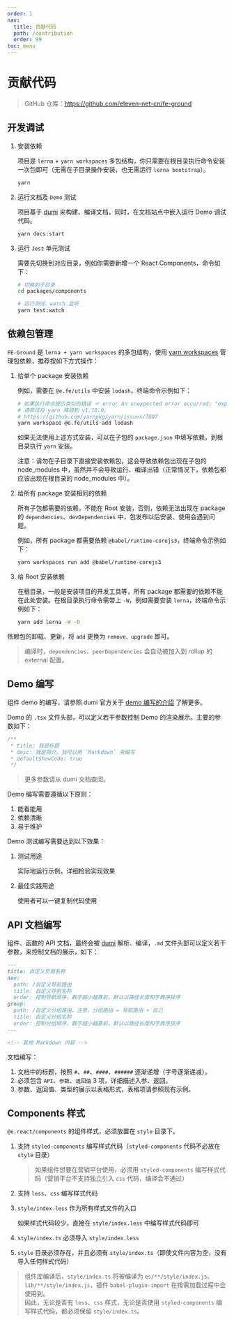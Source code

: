 ```yaml
---
order: 1
nav:
  title: 贡献代码
  path: /contribution
  order: 99
toc: menu
---
```


# 贡献代码

> GitHub 仓库：https://github.com/eleven-net-cn/fe-ground

## 开发调试

1. 安装依赖

   项目是 `lerna` + `yarn workspaces` 多包结构，你只需要在根目录执行命令安装一次包即可（无需在子目录操作安装，也无需运行 `lerna bootstrap`）。

   ```bash
   yarn
   ```

2. 运行文档及 `Demo` 测试

   项目基于 [dumi](https://d.umijs.org/zh-CN) 来构建、编译文档，同时，在文档站点中嵌入运行 Demo 调试代码。

   ```bash
   yarn docs:start
   ```

3. 运行 `Jest` 单元测试

   需要先切换到对应目录，例如你需要新增一个 React Components，命令如下：

   ```bash
   # 切换到子目录
   cd packages/components

   # 运行测试，watch 监听
   yarn test:watch
   ```

## 依赖包管理

`FE-Ground` 是 `lerna + yarn workspaces` 的多包结构，使用 [yarn workspaces](https://classic.yarnpkg.com/en/docs/workspaces) 管理包依赖，推荐按如下方式操作：

1. 给单个 package 安装依赖

   例如，需要在 `@e.fe/utils` 中安装 `lodash`，终端命令示例如下：

   ```bash
   # 如果执行命令提示类似的错误 ☞ error An unexpected error occurred: "expected workspace package to exist for \"@babel/template\"".
   # 请尝试将 yarn 降级到 v1.18.0，
   # https://github.com/yarnpkg/yarn/issues/7807
   yarn workspace @e.fe/utils add lodash
   ```

   如果无法使用上述方式安装，可以在子包的 `package.json` 中填写依赖，到根目录执行 `yarn` 安装。

   <Alert type="error">
   注意：请勿在子目录下直接安装依赖包，这会导致依赖包出现在子包的 node_modules 中，虽然并不会导致运行、编译出错（正常情况下，依赖包都应该出现在根目录的 node_modules 中）。
   </Alert>

2. 给所有 package 安装相同的依赖

   所有子包都需要的依赖，不能在 Root 安装，否则，依赖无法出现在 package 的 `dependencies`、`devDependencies` 中，包发布以后安装、使用会遇到问题。

   例如，所有 package 都需要依赖 `@babel/runtime-corejs3`，终端命令示例如下：

   ```bash
   yarn workspaces run add @babel/runtime-corejs3
   ```

3. 给 Root 安装依赖

   在根目录，一般是安装项目的开发工具等，所有 package 都需要的依赖不能在此处安装。在根目录执行命令需带上 `-W`，例如需要安装 `lerna`，终端命令示例如下：

   ```bash
   yarn add lerna -W -D
   ```

依赖包的卸载、更新，将 `add` 更换为 `remove、upgrade` 即可。

> 编译时，`dependencies`、`peerDependencies` 会自动被加入到 rollup 的 external 配置。

## Demo 编写

组件 demo 的编写，请参照 dumi 官方关于 [demo 编写的介绍](https://d.umijs.org/zh-CN/guide/basic#%E5%86%99%E7%BB%84%E4%BB%B6-demo) 了解更多。

Demo 的 `.tsx` 文件头部，可以定义若干参数控制 Demo 的渲染展示。主要的参数如下：

```ts
/**
 * title: 我是标题
 * desc: 我是简介，我可以用 `Markdown` 来编写
 * defaultShowCode: true
 */
```

> 更多参数请从 dumi 文档查阅。

Demo 编写需要遵循以下原则：

1. 能看能用
2. 依赖清晰
3. 易于维护

Demo 测试编写需要达到以下效果：

1. 测试用途

   实际地运行示例，详细检验实现效果

2. 最佳实践用途

   使用者可以一键复制代码使用

## API 文档编写

组件、函数的 API 文档，最终会被 [dumi](https://d.umijs.org/zh-CN) 解析、编译，`.md` 文件头部可以定义若干参数，来控制文档的展示，如下：

```md
---
title: 自定义页面名称
nav:
  path: /自定义导航路由
  title: 自定义导航名称
  order: 控制导航顺序，数字越小越靠前，默认以路径长度和字典序排序
group:
  path: /自定义分组路由，注意，分组路由 = 导航路由 + 自己
  title: 自定义分组名称
  order: 控制分组顺序，数字越小越靠前，默认以路径长度和字典序排序
---

<!-- 其他 Markdown 内容 -->
```

文档编写：

1. 文档中的标题，按照 `#`、`##`、`####`、`######` 逐渐递增（字号逐渐递减）。
2. 必须包含 `API`、`参数`、`返回值` 3 项，详细描述入参、返回。
3. 参数、返回值、类型的展示以表格形式，表格项请参照现有示例。

## Components 样式

`@e.react/components` 的组件样式，必须放置在 `style` 目录下。

1. 支持 `styled-components` 编写样式代码（`styled-components` 代码不必放在 `style` 目录）

   > 如果组件想要在营销平台使用，必须用 `styled-components` 编写样式代码（营销平台不支持独立引入 `css` 代码，编译会不通过）

2. 支持 `less`、`css` 编写样式代码

3. `style/index.less` 作为所有样式文件的入口

   如果样式代码较少，直接在 `style/index.less` 中编写样式代码即可

4. `style/index.ts` 必须导入 `style/index.less`

5. `style` 目录必须存在，并且必须有 `style/index.ts`（即使文件内容为空，没有导入任何样式代码）

> 组件库编译后，`style/index.ts` 将被编译为 `es/**/style/index.js`、`lib/**/style/index.js`，插件 `babel-plugin-import` 在按需加载过程中会使用到。  
> 因此，无论是否有 `less`、`css` 样式，无论是否使用 `styled-components` 编写样式代码，都必须保留 `style/index.ts`。
